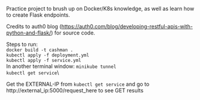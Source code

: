 Practice project to brush up on Docker/K8s knowledge, as well as learn how to create Flask endpoints.

Credits to auth0 blog (https://auth0.com/blog/developing-restful-apis-with-python-and-flask/) for source code.

Steps to run:\
`docker build -t cashman .`\
`kubectl apply -f deployment.yml`\
`kubectl apply -f service.yml`\
In another terminal window: `minikube tunnel`\
`kubectl get service`\

Get the EXTERNAL-IP from `kubectl get service` and go to http://external_ip:5000/request_here to see GET results
